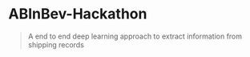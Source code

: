 # ABInBev-Hackathon

>A end to end deep learning approach to extract information from shipping records
